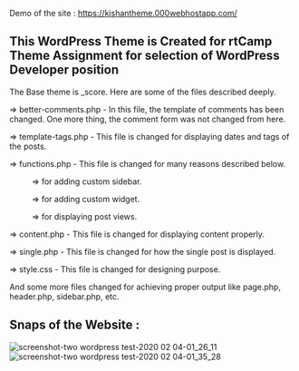 Demo of the site : https://kishantheme.000webhostapp.com/


This WordPress Theme is Created for rtCamp Theme Assignment for selection of WordPress Developer position
------------------------------------------------------------------------------------------------------------------------------
The Base theme is _score.
Here are some of the files described deeply.

=> better-comments.php - In this file, the template of comments has been changed. One more thing, the comment form was not changed from       here.

=> template-tags.php - This file is changed for displaying dates and tags of the posts.

=> functions.php - This file is changed for many reasons described below.

&nbsp;&nbsp;&nbsp;&nbsp;&nbsp;&nbsp;&nbsp;&nbsp;&nbsp;&nbsp;=> for adding custom sidebar.

&nbsp;&nbsp;&nbsp;&nbsp;&nbsp;&nbsp;&nbsp;&nbsp;&nbsp;&nbsp;=> for adding custom widget.

&nbsp;&nbsp;&nbsp;&nbsp;&nbsp;&nbsp;&nbsp;&nbsp;&nbsp;&nbsp;=> for displaying post views.
      
=> content.php - This file is changed for displaying content properly.

=> single.php - This file is changed for how the single post is displayed.

=> style.css - This file is changed for designing purpose.

And some more files changed for achieving proper output like page.php, header.php, sidebar.php, etc.

Snaps of the Website :
------------------------------------------------------------------------------------------------------------------------------
![screenshot-two wordpress test-2020 02 04-01_26_11](https://user-images.githubusercontent.com/25464596/73875223-eeede700-487a-11ea-9c6f-59ca309ab044.png)
![screenshot-two wordpress test-2020 02 04-01_35_28](https://user-images.githubusercontent.com/25464596/73875498-6459b780-487b-11ea-9cf0-cd9ecfaa22f8.png)




